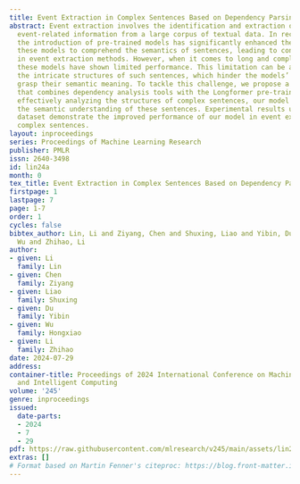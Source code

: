 ```yaml
---
title: Event Extraction in Complex Sentences Based on Dependency Parsing and Longformer
abstract: Event extraction involves the identification and extraction of specific
  event-related information from a large corpus of textual data. In recent years,
  the introduction of pre-trained models has significantly enhanced the ability of
  these models to comprehend the semantics of sentences, leading to continuous advancements
  in event extraction methods. However, when it comes to long and complex sentences,
  these models have shown limited performance. This limitation can be attributed to
  the intricate structures of such sentences, which hinder the models’ ability to
  grasp their semantic meaning. To tackle this challenge, we propose a novel model
  that combines dependency analysis tools with the Longformer pre-trained model. By
  effectively analyzing the structures of complex sentences, our model aims to enhance
  the semantic understanding of these sentences. Experimental results using the ACE2005
  dataset demonstrate the improved performance of our model in event extraction for
  complex sentences.
layout: inproceedings
series: Proceedings of Machine Learning Research
publisher: PMLR
issn: 2640-3498
id: lin24a
month: 0
tex_title: Event Extraction in Complex Sentences Based on Dependency Parsing and Longformer
firstpage: 1
lastpage: 7
page: 1-7
order: 1
cycles: false
bibtex_author: Lin, Li and Ziyang, Chen and Shuxing, Liao and Yibin, Du and Hongxiao,
  Wu and Zhihao, Li
author:
- given: Li
  family: Lin
- given: Chen
  family: Ziyang
- given: Liao
  family: Shuxing
- given: Du
  family: Yibin
- given: Wu
  family: Hongxiao
- given: Li
  family: Zhihao
date: 2024-07-29
address:
container-title: Proceedings of 2024 International Conference on Machine Learning
  and Intelligent Computing
volume: '245'
genre: inproceedings
issued:
  date-parts:
  - 2024
  - 7
  - 29
pdf: https://raw.githubusercontent.com/mlresearch/v245/main/assets/lin24a/lin24a.pdf
extras: []
# Format based on Martin Fenner's citeproc: https://blog.front-matter.io/posts/citeproc-yaml-for-bibliographies/
---
```

